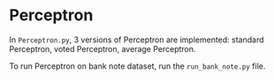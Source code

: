 # Perceptron

In ```Perceptron.py```, 3 versions of Perceptron are implemented: standard Perceptron, voted Perceptron, average Perceptron.</br>

To run Perceptron on bank note dataset, run the ```run_bank_note.py``` file.
